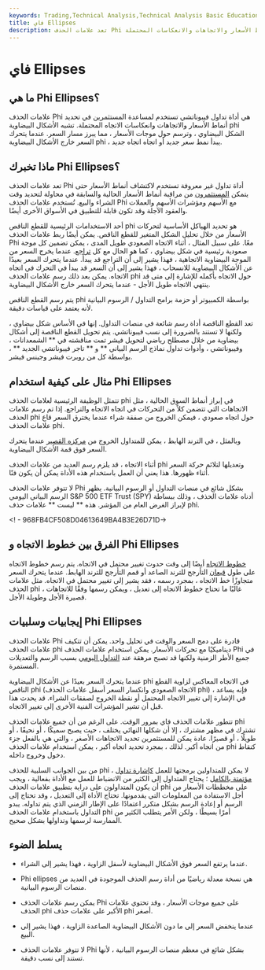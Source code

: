 ```yaml
---
keywords: Trading,Technical Analysis,Technical Analysis Basic Education
title: فاي Ellipses
description: تعد علامات الحذف Phi أداة تداول غير معروفة ، يتم رسمها بواسطة جهاز كمبيوتر أو برنامج تداول ، وتستخدم لاكتشاف أنماط الأسعار والاتجاهات والانعكاسات المحتملة.
---
```


# فاي Ellipses
## ما هي Phi Ellipses؟

علامات الحذف Phi هي أداة تداول فيبوناتشي تستخدم لمساعدة المستثمرين في تحديد أنماط الأسعار والاتجاهات وانعكاسات الاتجاه المحتملة. تشبه الأشكال البيضاوية phi الشكل البيضاوي ، وترسم حول موجات الأسعار ، مما يبرز مسار السعر. عندما يتحرك السعر خارج الأشكال البيضاوية phi ، يبدأ نمط سعر جديد أو اتجاه اتجاه جديد.

## ماذا تخبرك Phi Ellipses؟

تعد علامات الحذف Phi أداة تداول غير معروفة تستخدم لاكتشاف أنماط الأسعار حتى يتمكن [المستثمرون](/investor) من مراقبة أنماط الأسعار الحالية والسابقة في محاولة لتحديد وقت الشراء والبيع. تُستخدم علامات الحذف Phi مع الأسهم ومؤشرات الأسهم والعملات والعقود الآجلة وقد تكون قابلة للتطبيق في الأسواق الأخرى أيضًا.

أحد الاستخدامات الرئيسية للقطع الناقص phi هو تحديد الهياكل الأساسية لتحركات الأسعار من خلال تحليل الشكل المتغير للقطع الناقص. يمكن أيضًا ربط علامات الحذف Phi معًا. على سبيل المثال ، أثناء الاتجاه الصعودي طويل المدى ، يمكن تضمين كل موجة صعودية رئيسية في شكل بيضاوي ، كما هو الحال مع كل [تراجع](/pullback). عندما يخرج السعر من الموجة البيضاوية الاتجاهية ، فهذا يشير إلى أن التراجع قد يبدأ. عندما يتحرك السعر بعيدًا عن الأشكال البيضاوية للانسحاب ، فهذا يشير إلى أن السعر قد يبدأ في التحرك في اتجاه الاتجاه. يمكن بعد ذلك رسم علامات الحذف phi حول الاتجاه بأكمله للإشارة إلى متى قد ينتهي الاتجاه طويل الأجل - عندما يتحرك السعر خارج الأشكال البيضاوية.

يتم رسم القطع الناقص phi بواسطة الكمبيوتر أو حزمة برامج التداول / الرسوم البيانية لأنه يعتمد على قياسات دقيقة.

تعد القطع الناقصة أداة رسم شائعة في منصات التداول. إنها في الأساس شكل بيضاوي ، ولكنها لا تستند بالضرورة إلى نسب فيبوناتشي. يتم تحويل القطع الناقصة إلى أشكال بيضاوية من خلال مصطلح رياضي لتحويل فيشر تمت مناقشته في ** الشمعدانات ، وفيبوناتشي ، وأدوات تداول نماذج الرسم البياني ** و ** تاجر فيبوناتشي الجديد ** ، بواسطة كل من روبرت فيشر وجينس فيشر.

## مثال على كيفية استخدام Phi Ellipses

تتمثل الوظيفة الرئيسية لعلامات الحذف phi في إبراز أنماط السوق الحالية ، مثل الاتجاهات التي تتضمن كلاً من التحركات في اتجاه الاتجاه والتراجع. إذا تم رسم علامات الحذف phi حول اتجاه صعودي ، فيمكن الخروج من صفقة شراء عندما يخترق السعر قاع علامات الحذف phi.

وبالمثل ، في الترند الهابط ، يمكن للمتداول الخروج من [مركزه القصير](/short) عندما يتحرك السعر فوق قمة الأشكال البيضاوية.

أثناء الاتجاه ، قد يلزم رسم العديد من علامات الحذف phi وتعديلها لتلائم حركة السعر أثناء ظهورها. هذا يعني أن العمل باستخدام هذه الأداة يمكن أن يكون فنًا.

لا تتوفر علامات الحذف Phi بشكل شائع في منصات التداول أو الرسوم البيانية. يظهر الرسم البياني اليومي S&P 500 ETF Trust (SPY) أدناه علامات الحذف ، وذلك ببساطة لإبراز الغرض العام من المؤشر. هذه ** ليست ** علامات حذف phi.

<! - 968FB4CF508D04613649BA4B3E26D71D->

## الفرق بين خطوط الاتجاه و Phi Ellipses

[خطوط الاتجاه](/trendline) أيضًا إلى وقت حدوث تغيير محتمل في الاتجاه. يتم رسم خطوط الاتجاه على طول [قيعان](/swinglow) التأرجح للترند الصاعد أو قمم التأرجح للترند الهابط. عندما يتحرك السعر متجاوزًا خط الاتجاه ، بمجرد رسمه ، فقد يشير إلى تغيير محتمل في الاتجاه. مثل علامات الحذف phi ، غالبًا ما تحتاج خطوط الاتجاه إلى تعديل ، ويمكن رسمها وفقًا للاتجاهات قصيرة الأجل وطويلة الأجل.

## إيجابيات وسلبيات Phi Ellipses

علامات الحذف Phi قادرة على دمج السعر والوقت في تحليل واحد. يمكن أن تتكيف علامات الحذف phi ديناميكيًا مع تحركات الأسعار. يمكن استخدام علامات الحذف Phi في جميع الأطر الزمنية ولكنها قد تصبح مرهقة عند [التداول اليومي](/daytrader) بسبب الرسم والتعديلات المستمرة.

عندما يتحرك السعر بعيدًا عن الأشكال البيضاوية phi في الاتجاه المعاكس لزاوية القطع الناقص phi (الاتجاه الصعودي وانكسار السعر أسفل علامات الحذف phi) ، فإنه يساعد في الإشارة إلى تغيير الاتجاه المحتمل أو نقطة الخروج لصفقات الشراء. قد يحدث هذا قبل أن تشير المؤشرات الفنية الأخرى إلى تغيير الاتجاه.

تتطور علامات الحذف فاي بمرور الوقت. على الرغم من أن جميع علامات الحذف phi تشترك في مظهر مشترك ، إلا أن شكلها النهائي يختلف ، حيث يصبح سميكًا ، أو نحيفًا ، أو طويلًا ، أو قصيرًا. عادة يمكن للمستثمرين تحديد الاتجاهات الأصغر ، والتي هي بالفعل جزء من اتجاه أكبر. لذلك ، بمجرد تحديد اتجاه أكبر ، يمكن استخدام علامات الحذف phi كنقاط دخول وخروج داخله.

من بين الجوانب السلبية للحذف phi ، لا يمكن للمتداولين برمجتها للعمل [كإشارة تداول مؤتمتة بالكامل](/trade-signal) ؛ يحتاج المتداول إلى الكثير من الانضباط للعمل مع الأداة بفعالية ، ويجب أن يكون المتداولون على دراية بتطبيق علامات الحذف phi على مخططات الأسعار من أجل الاستفادة من المعلومات التي يقدمونها. تحتاج الأداة إلى التعديل ، وقد تحتاج إلى الرسم أو إعادة الرسم بشكل متكرر اعتمادًا على الإطار الزمني الذي يتم تداوله. يبدو التداول باستخدام علامات الحذف phi أمرًا بسيطًا ، ولكن الأمر يتطلب الكثير من الممارسة لرسمها وتداولها بشكل صحيح.

## يسلط الضوء

- عندما يرتفع السعر فوق الأشكال البيضاوية لأسفل الزاوية ، فهذا يشير إلى الشراء.

- Phi ellipses هي نسخة معدلة رياضيًا من أداة رسم الحذف الموجودة في العديد من منصات الرسوم البيانية.

- يمكن رسم علامات الحذف Phi على جميع موجات الأسعار ، وقد تحتوي علامات الحذف phi الأكبر على علامات حذف phi أصغر.

- عندما ينخفض السعر إلى ما دون الأشكال البيضاوية الصاعدة الزاوية ، فهذا يشير إلى البيع.

- لا تتوفر علامات الحذف Phi بشكل شائع في معظم منصات الرسوم البيانية ، لأنها تستند إلى نسب دقيقة.


